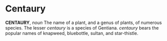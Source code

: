# Centaury

**CENTAURY**, _noun_ The name of a plant, and a genus of plants, of numerous species. The lesser _centaury_ is a species of Gentiana. _centaury_ bears the popular names of knapweed, bluebottle, sultan, and star-thistle.